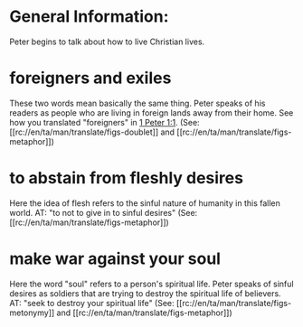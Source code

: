# General Information:

Peter begins to talk about how to live Christian lives.

# foreigners and exiles

These two words mean basically the same thing. Peter speaks of his readers as people who are living in foreign lands away from their home. See how you translated "foreigners" in [1 Peter 1:1](../01/01.md). (See: [[rc://en/ta/man/translate/figs-doublet]] and [[rc://en/ta/man/translate/figs-metaphor]])

# to abstain from fleshly desires

Here the idea of flesh refers to the sinful nature of humanity in this fallen world. AT: "to not to give in to sinful desires" (See: [[rc://en/ta/man/translate/figs-metaphor]])

# make war against your soul

Here the word "soul" refers to a person's spiritual life. Peter speaks of sinful desires as soldiers that are trying to destroy the spiritual life of believers. AT: "seek to destroy your spiritual life" (See: [[rc://en/ta/man/translate/figs-metonymy]] and [[rc://en/ta/man/translate/figs-metaphor]])

